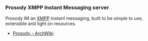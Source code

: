 ### Prosody XMPP Instant Messaging server
Prosody IM an [XMPP](https://en.wikipedia.org/wiki/XMPP) instant messaging, built to be simple to use, extensible and light on resources.


  * [Prosody - ArchWiki](https://wiki.archlinux.org/index.php/Prosody)
